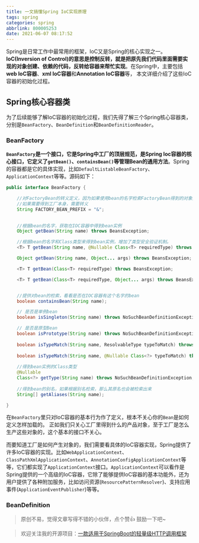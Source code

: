 ```yaml
---
title: 一文搞懂Spring IoC实现原理
tags: spring
categories: spring
abbrlink: 800005253
date: 2021-06-07 08:17:52
---
```


Spring是日常工作中最常用的框架，IoC又是Spring的核心实现之一。**IoC(Inversion of Control)的意思是控制反转，就是把原先我们代码里面需要实现的对象创建、依赖的代码，反转给容器来帮忙实现**。在Spring中，主要包括**web IoC容器**、**xml IoC容器**和**Annotation IoC容器**等， 本文详细介绍了这些IoC容器的初始化过程。

<!--more-->

## Spring核心容器类

为了后续能够了解IoC容器的初始化过程，我们先得了解三个Spring核心容器类，分别是`BeanFactory`、`BeanDefinition`和`BeanDefinitionReader`。

### BeanFactory

**`BeanFactory`是一个接口，它是Spring中工厂的顶层规范，是Spring Ioc容器的核心接口，它定义了`getBean()`、`containsBean()`等管理Bean的通用方法**。Spring的容器都是它的具体实现，比如`DefaultListableBeanFactory`、`ApplicationContext`等等。源码如下：

```java
public interface BeanFactory {

	//对FactoryBean的转义定义，因为如果使用bean的名字检索FactoryBean得到的对象是工厂生成的对象，
	//如果需要得到工厂本身，需要转义
	String FACTORY_BEAN_PREFIX = "&";

	
	//根据bean的名字，获取在IOC容器中得到bean实例
	Object getBean(String name) throws BeansException;

	//根据bean的名字和Class类型来得到bean实例，增加了类型安全验证机制。
	<T> T getBean(String name, @Nullable Class<T> requiredType) throws BeansException;

	Object getBean(String name, Object... args) throws BeansException;

	<T> T getBean(Class<T> requiredType) throws BeansException;

	<T> T getBean(Class<T> requiredType, Object... args) throws BeansException;


	//提供对bean的检索，看看是否在IOC容器有这个名字的bean
	boolean containsBean(String name);

	// 是否是单例bean
	boolean isSingleton(String name) throws NoSuchBeanDefinitionException;

	// 是否是原型Bean
	boolean isPrototype(String name) throws NoSuchBeanDefinitionException;
	
	boolean isTypeMatch(String name, ResolvableType typeToMatch) throws NoSuchBeanDefinitionException;
	
	boolean isTypeMatch(String name, @Nullable Class<?> typeToMatch) throws NoSuchBeanDefinitionException;
	
	//得到bean实例的Class类型
	@Nullable
	Class<?> getType(String name) throws NoSuchBeanDefinitionException;
	
	//得到bean的别名，如果根据别名检索，那么其原名也会被检索出来
	String[] getAliases(String name);

}
```

在`BeanFactory`里只对IoC容器的基本行为作了定义，根本不关心你的`Bean`是如何定义怎样加载的。 正如我们只关心工厂里得到什么的产品对象，至于工厂是怎么生产这些对象的，这个基本的接口不关心。

而要知道工厂是如何产生对象的，我们需要看具体的IoC容器实现，Spring提供了许多IoC容器的实现。比如`WebApplicationContext`、`ClassPathXmlApplicationContext`、`AnnotationConfigApplicationContext`等等，它们都实现了`ApplicationContext`接口。`ApplicationContext`可以看作是Spring提供的一个高级的IoC容器，它除了能够提供IoC容器的基本功能外，还为用户提供了各种附加服务，比如访问资源(`ResourcePatternResolver`)、支持应用事件(`ApplicationEventPublisher`)等等。

### BeanDefinition

















> 原创不易，觉得文章写得不错的小伙伴，点个赞👍 鼓励一下吧~

> 欢迎关注我的开源项目：[一款适用于SpringBoot的轻量级HTTP调用框架](https://github.com/LianjiaTech/retrofit-spring-boot-starter)


